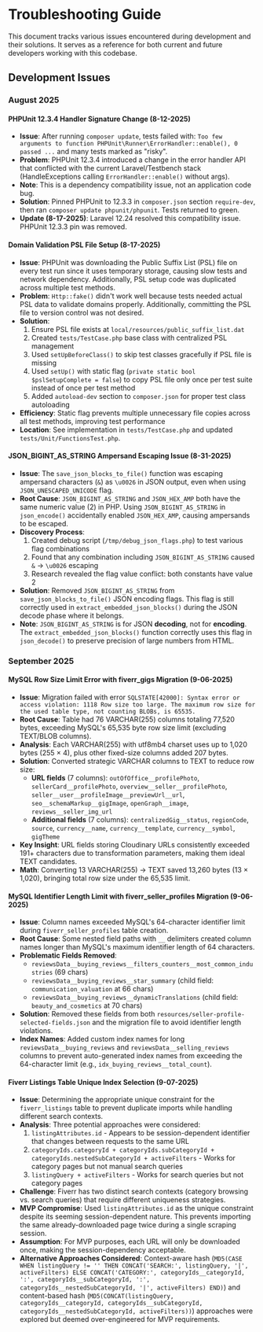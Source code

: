 # Troubleshooting Guide

This document tracks various issues encountered during development and their solutions. It serves as a reference for both current and future developers working with this codebase.

## Development Issues

### August 2025

#### PHPUnit 12.3.4 Handler Signature Change (8-12-2025)
- **Issue**: After running `composer update`, tests failed with: `Too few arguments to function PHPUnit\Runner\ErrorHandler::enable(), 0 passed ...` and many tests marked as "risky".
- **Problem**: PHPUnit 12.3.4 introduced a change in the error handler API that conflicted with the current Laravel/Testbench stack (HandleExceptions calling `ErrorHandler::enable()` without args).
- **Note**: This is a dependency compatibility issue, not an application code bug.
- **Solution**: Pinned PHPUnit to 12.3.3 in `composer.json` section `require-dev`, then ran `composer update phpunit/phpunit`. Tests returned to green.
- **Update (8-17-2025)**: Laravel 12.24 resolved this compatibility issue. PHPUnit 12.3.3 pin was removed.

#### Domain Validation PSL File Setup (8-17-2025)
- **Issue**: PHPUnit was downloading the Public Suffix List (PSL) file on every test run since it uses temporary storage, causing slow tests and network dependency. Additionally, PSL setup code was duplicated across multiple test methods.
- **Problem**: `Http::fake()` didn't work well because tests needed actual PSL data to validate domains properly. Additionally, committing the PSL file to version control was not desired.
- **Solution**:
  1. Ensure PSL file exists at `local/resources/public_suffix_list.dat`
  2. Created `tests/TestCase.php` base class with centralized PSL management
  3. Used `setUpBeforeClass()` to skip test classes gracefully if PSL file is missing
  4. Used `setUp()` with static flag (`private static bool $pslSetupComplete = false`) to copy PSL file only once per test suite instead of once per test method
  5. Added `autoload-dev` section to `composer.json` for proper test class autoloading
- **Efficiency**: Static flag prevents multiple unnecessary file copies across all test methods, improving test performance
- **Location**: See implementation in `tests/TestCase.php` and updated `tests/Unit/FunctionsTest.php`.

#### JSON_BIGINT_AS_STRING Ampersand Escaping Issue (8-31-2025)
- **Issue**: The `save_json_blocks_to_file()` function was escaping ampersand characters (`&`) as `\u0026` in JSON output, even when using `JSON_UNESCAPED_UNICODE` flag.
- **Root Cause**: `JSON_BIGINT_AS_STRING` and `JSON_HEX_AMP` both have the same numeric value (2) in PHP. Using `JSON_BIGINT_AS_STRING` in `json_encode()` accidentally enabled `JSON_HEX_AMP`, causing ampersands to be escaped.
- **Discovery Process**: 
  1. Created debug script (`/tmp/debug_json_flags.php`) to test various flag combinations
  2. Found that any combination including `JSON_BIGINT_AS_STRING` caused `&` → `\u0026` escaping
  3. Research revealed the flag value conflict: both constants have value 2
- **Solution**: Removed `JSON_BIGINT_AS_STRING` from `save_json_blocks_to_file()` JSON encoding flags. This flag is still correctly used in `extract_embedded_json_blocks()` during the JSON decode phase where it belongs.
- **Note**: `JSON_BIGINT_AS_STRING` is for JSON **decoding**, not for **encoding**. The `extract_embedded_json_blocks()` function correctly uses this flag in `json_decode()` to preserve precision of large numbers from HTML.

### September 2025

#### MySQL Row Size Limit Error with fiverr_gigs Migration (9-06-2025)
- **Issue**: Migration failed with error `SQLSTATE[42000]: Syntax error or access violation: 1118 Row size too large. The maximum row size for the used table type, not counting BLOBs, is 65535.`
- **Root Cause**: Table had 76 VARCHAR(255) columns totaling 77,520 bytes, exceeding MySQL's 65,535 byte row size limit (excluding TEXT/BLOB columns).
- **Analysis**: Each VARCHAR(255) with utf8mb4 charset uses up to 1,020 bytes (255 × 4), plus other fixed-size columns added 207 bytes.
- **Solution**: Converted strategic VARCHAR columns to TEXT to reduce row size:
  - **URL fields** (7 columns): `outOfOffice__profilePhoto`, `sellerCard__profilePhoto`, `overview__seller__profilePhoto`, `seller__user__profileImage__previewUrl__url`, `seo__schemaMarkup__gigImage`, `openGraph__image`, `reviews__seller_img_url`
  - **Additional fields** (7 columns): `centralizedGig__status`, `regionCode`, `source`, `currency__name`, `currency__template`, `currency__symbol`, `gigTheme`
- **Key Insight**: URL fields storing Cloudinary URLs consistently exceeded 191+ characters due to transformation parameters, making them ideal TEXT candidates.
- **Math**: Converting 13 VARCHAR(255) → TEXT saved 13,260 bytes (13 × 1,020), bringing total row size under the 65,535 limit.

#### MySQL Identifier Length Limit with fiverr_seller_profiles Migration (9-06-2025)
- **Issue**: Column names exceeded MySQL's 64-character identifier limit during `fiverr_seller_profiles` table creation.
- **Root Cause**: Some nested field paths with `__` delimiters created column names longer than MySQL's maximum identifier length of 64 characters.
- **Problematic Fields Removed**: 
  - `reviewsData__buying_reviews__filters_counters__most_common_industries` (69 chars)
  - `reviewsData__buying_reviews__star_summary` (child field: `communication_valuation` at 66 chars)
  - `reviewsData__buying_reviews__dynamicTranslations` (child field: `beauty_and_cosmetics` at 70 chars)
- **Solution**: Removed these fields from both `resources/seller-profile-selected-fields.json` and the migration file to avoid identifier length violations.
- **Index Names**: Added custom index names for long `reviewsData__buying_reviews` and `reviewsData__selling_reviews` columns to prevent auto-generated index names from exceeding the 64-character limit (e.g., `idx_buying_reviews__total_count`).

#### Fiverr Listings Table Unique Index Selection (9-07-2025)
- **Issue**: Determining the appropriate unique constraint for the `fiverr_listings` table to prevent duplicate imports while handling different search contexts.
- **Analysis**: Three potential approaches were considered:
  1. `listingAttributes.id` - Appears to be session-dependent identifier that changes between requests to the same URL
  2. `categoryIds.categoryId + categoryIds.subCategoryId + categoryIds.nestedSubCategoryId + activeFilters` - Works for category pages but not manual search queries
  3. `listingQuery + activeFilters` - Works for search queries but not category pages
- **Challenge**: Fiverr has two distinct search contexts (category browsing vs. search queries) that require different uniqueness strategies.
- **MVP Compromise**: Used `listingAttributes.id` as the unique constraint despite its seeming session-dependent nature. This prevents importing the same already-downloaded page twice during a single scraping session.
- **Assumption**: For MVP purposes, each URL will only be downloaded once, making the session-dependency acceptable.
- **Alternative Approaches Considered**: Context-aware hash (`MD5(CASE WHEN listingQuery != '' THEN CONCAT('SEARCH:', listingQuery, '|', activeFilters) ELSE CONCAT('CATEGORY:', categoryIds__categoryId, ':', categoryIds__subCategoryId, ':', categoryIds__nestedSubCategoryId, '|', activeFilters) END)`) and content-based hash (`MD5(CONCAT(listingQuery, categoryIds__categoryId, categoryIds__subCategoryId, categoryIds__nestedSubCategoryId, activeFilters))`) approaches were explored but deemed over-engineered for MVP requirements.